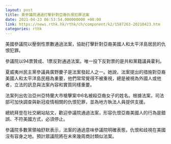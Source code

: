 ```yaml
---
layout: post
title: 美參議院通過打擊針對亞裔仇恨犯罪法案
date: 2021-04-23 06:53:54.000000000 +08:00
link: https://news.rthk.hk/rthk/ch/component/k2/1587263-20210423.htm
categories: rthk
---
```


美國參議院以壓倒性票數通過法案，協助打擊針對亞裔美國人和太平洋島居民的仇恨犯罪。

參議院以94票贊成、1票反對通過法案。唯一投下反對票的是共和黨籍議員霍利。

夏威夷州民主黨參議員廣野慶子是法案發起人之一。她說，法案提出的措施對亞裔美國人和太平洋島民極為重要，他們常常覺得不被重視，總是被視為外國人或他者，立法的訊息與法案內容和實質同樣重要。

法案列出佐治亞州亞特蘭大市槍擊案中6名被殺亞裔女子的姓名。根據法案，司法部可加快調查與新冠疫情相關的仇恨犯罪，並為地方執法人員提供支援。

總統拜登在社交網站貼文，歡迎參議院通過法案，形容仇恨亞裔美國人的行為是錯誤、不符美國方式，必須停止。

參議院多數黨領袖舒默表示，法案的通過意味參議院明確表態，仇恨和歧視在美國沒有容身之地。預計眾議院將在未來幾周商討類似法案。
